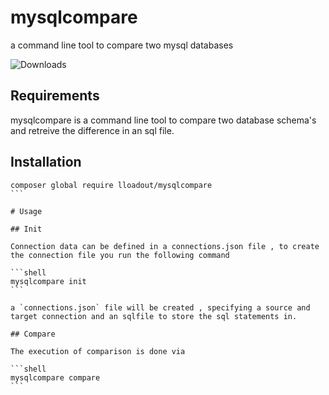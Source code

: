 # mysqlcompare
a command line tool to compare two mysql databases

![Downloads](https://img.shields.io/packagist/dt/lloadout/mysqlcompare.svg?style=flat-square)

## Requirements

mysqlcompare is a command line tool to compare two database schema's and retreive the difference in an sql file.

## Installation

````shell
composer global require lloadout/mysqlcompare
```

# Usage

## Init

Connection data can be defined in a connections.json file , to create the connection file you run the following command

```shell
mysqlcompare init
```

a `connections.json` file will be created , specifying a source and target connection and an sqlfile to store the sql statements in.

## Compare

The execution of comparison is done via 

```shell
mysqlcompare compare
```
